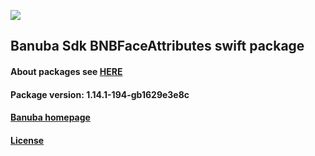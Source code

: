 [![](https://www.banuba.com/hubfs/Banuba_November2018/Images/Banuba%20SDK.png)](https://docs.banuba.com/face-ar-sdk-v1/ios/ios_overview)

## Banuba Sdk BNBFaceAttributes swift package

#### About packages see [HERE](https://docs.banuba.com/face-ar-sdk-v1/ios/ios_packages)

#### Package version: **1.14.1-194-gb1629e3e8c**

#### **[Banuba homepage](https://banuba.com)**

#### **[License](https://www.banuba.com/terms)**
